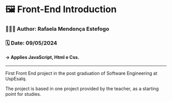 <h1>🖼️ Front-End Introduction</h1>
<h3>👩🏻‍💻 Author: Rafaela Mendonça Estefogo</h3>
<h3>🗓️ Date: 09/05/2024</h3>
<h4>-> Applies JavaScript, Html e Css.</h4>
<hr>
<p>First Front End project in the post graduation of Software Engineering at UspEsalq.</p>
<p>The project is based in one project provided by the teacher, as a starting point for studies.</p>

